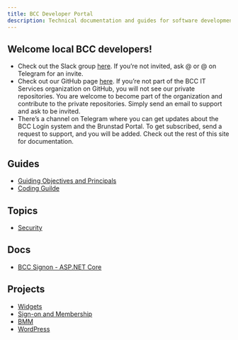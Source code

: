 ```yaml
---
title: BCC Developer Portal
description: Technical documentation and guides for software development in BCC
---
```


## Welcome local BCC developers!
* Check out the Slack group [here](https://bccdev.slack.com/). If you’re not invited, ask @ or @ on Telegram for an invite.
* Check out our GitHub page [here](https://github.com/bcc-its). If you’re not part of the BCC IT Services organization on GitHub, you will not see our private repositories. You are welcome to become part of the organization and contribute to the private repositories. Simply send an email to support and ask to be invited.
* There’s a channel on Telegram where you can get updates about the BCC Login system and the Brunstad Portal. To get subscribed, send a request to support, and you will be added.
Check out the rest of this site for documentation.

## Guides
* [Guiding Objectives and Principals](guides/objectives-and-principals.md) 
* [Coding Guilde](guides/coding-guide.md)

## Topics
* [Security](/security)

## Docs
* [BCC Signon - ASP.NET Core](/docs/BCC%20Signon/ASP.NET%20Core)

## Projects
* [Widgets](/bcc-widgets)
* [Sign-on and Membership](/bcc-membership-docs)
* [BMM]()
* [WordPress](/bcc-wp)
